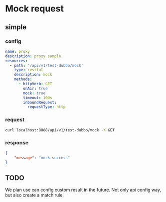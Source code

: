 # Mock request

## simple

### config

```yaml
name: proxy
description: proxy sample
resources:
  - path: '/api/v1/test-dubbo/mock'
    type: restful
    description: mock
    methods:
      - httpVerb: GET
        onAir: true
        mock: true
        timeout: 100s
        inboundRequest:
          requestType: http
```

### request

```bash
curl localhost:8888/api/v1/test-dubbo/mock -X GET 
```

### response

```json
{
    "message": "mock success"
}
```

## TODO

We plan use can config custom result in the future. Not only api config way, but also create a match rule.  